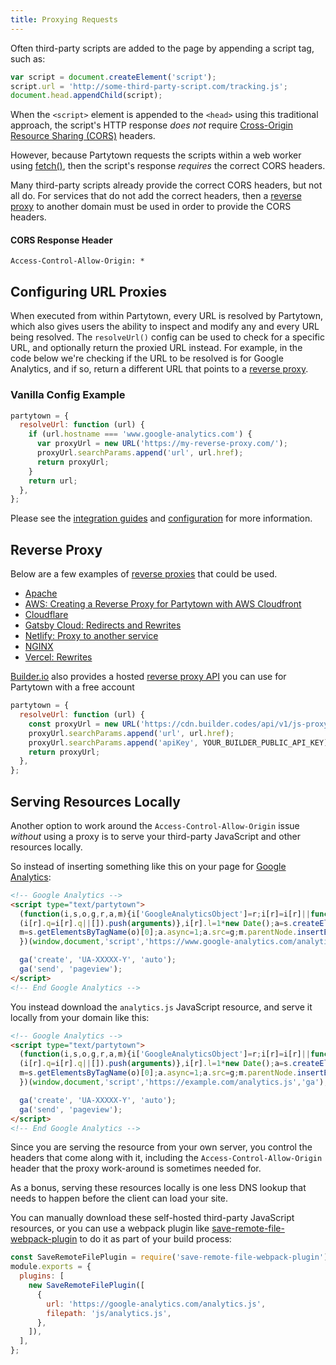 ```yaml
---
title: Proxying Requests
---
```


Often third-party scripts are added to the page by appending a script tag, such as:

```javascript
var script = document.createElement('script');
script.url = 'http://some-third-party-script.com/tracking.js';
document.head.appendChild(script);
```

When the `<script>` element is appended to the `<head>` using this traditional approach, the script's HTTP response _does not_ require [Cross-Origin Resource Sharing (CORS)](https://developer.mozilla.org/en-US/docs/Web/HTTP/CORS) headers.

However, because Partytown requests the scripts within a web worker using [fetch()](https://developer.mozilla.org/en-US/docs/Web/API/Fetch_API), then the script's response _requires_ the correct CORS headers.

Many third-party scripts already provide the correct CORS headers, but not all do. For services that do not add the correct headers, then a [reverse proxy](#reverse-Proxy) to another domain must be used in order to provide the CORS headers.

#### CORS Response Header

```
Access-Control-Allow-Origin: *
```

## Configuring URL Proxies

When executed from within Partytown, every URL is resolved by Partytown, which also gives users the ability to inspect and modify any and every URL being resolved. The `resolveUrl()` config can be used to check for a specific URL, and optionally return the proxied URL instead. For example, in the code below we're checking if the URL to be resolved is for Google Analytics, and if so, return a different URL that points to a [reverse proxy](#reverse-Proxy).

### Vanilla Config Example

```javascript
partytown = {
  resolveUrl: function (url) {
    if (url.hostname === 'www.google-analytics.com') {
      var proxyUrl = new URL('https://my-reverse-proxy.com/');
      proxyUrl.searchParams.append('url', url.href);
      return proxyUrl;
    }
    return url;
  },
};
```

Please see the [integration guides](/integrations) and [configuration](/configuration) for more information.

## Reverse Proxy

Below are a few examples of [reverse proxies](https://en.wikipedia.org/wiki/Reverse_proxy) that could be used.

- [Apache](https://httpd.apache.org/docs/2.4/howto/reverse_proxy.html)
- [AWS: Creating a Reverse Proxy for Partytown with AWS Cloudfront](https://nystudio107.com/blog/creating-a-reverse-proxy-for-partytown-with-aws-cloudfront)
- [Cloudflare](https://www.cloudflare.com/learning/cdn/glossary/reverse-proxy/)
- [Gatsby Cloud: Redirects and Rewrites](https://support.gatsbyjs.com/hc/en-us/articles/1500003051241-Working-with-Redirects)
- [Netlify: Proxy to another service](https://docs.netlify.com/routing/redirects/rewrites-proxies/#proxy-to-another-service)
- [NGINX](https://docs.nginx.com/nginx/admin-guide/web-server/reverse-proxy/)
- [Vercel: Rewrites](https://vercel.com/docs/cli#project-configuration/rewrites)

[Builder.io](https://www.builder.io/) also provides a hosted [reverse proxy API](https://www.builder.io/c/docs/js-proxy-api) you can use for Partytown with a free account

```javascript
partytown = {
  resolveUrl: function (url) {
    const proxyUrl = new URL('https://cdn.builder.codes/api/v1/js-proxy');
    proxyUrl.searchParams.append('url', url.href);
    proxyUrl.searchParams.append('apiKey', YOUR_BUILDER_PUBLIC_API_KEY);  
    return proxyUrl;
  },
};
```

## Serving Resources Locally

Another option to work around the `Access-Control-Allow-Origin` issue _without_ using a proxy is to serve your third-party JavaScript and other resources locally.

So instead of inserting something like this on your page for [Google Analytics](https://developers.google.com/analytics/devguides/collection/analyticsjs):

```html
<!-- Google Analytics -->
<script type="text/partytown">
  (function(i,s,o,g,r,a,m){i['GoogleAnalyticsObject']=r;i[r]=i[r]||function(){
  (i[r].q=i[r].q||[]).push(arguments)},i[r].l=1*new Date();a=s.createElement(o),
  m=s.getElementsByTagName(o)[0];a.async=1;a.src=g;m.parentNode.insertBefore(a,m)
  })(window,document,'script','https://www.google-analytics.com/analytics.js','ga');

  ga('create', 'UA-XXXXX-Y', 'auto');
  ga('send', 'pageview');
</script>
<!-- End Google Analytics -->
```

You instead download the `analytics.js` JavaScript resource, and serve it locally from your domain like this:

```html
<!-- Google Analytics -->
<script type="text/partytown">
  (function(i,s,o,g,r,a,m){i['GoogleAnalyticsObject']=r;i[r]=i[r]||function(){
  (i[r].q=i[r].q||[]).push(arguments)},i[r].l=1*new Date();a=s.createElement(o),
  m=s.getElementsByTagName(o)[0];a.async=1;a.src=g;m.parentNode.insertBefore(a,m)
  })(window,document,'script','https://example.com/analytics.js','ga');

  ga('create', 'UA-XXXXX-Y', 'auto');
  ga('send', 'pageview');
</script>
<!-- End Google Analytics -->
```

Since you are serving the resource from your own server, you control the headers that come along with it, including the `Access-Control-Allow-Origin` header that the proxy work-around is sometimes needed for.

As a bonus, serving these resources locally is one less DNS lookup that needs to happen before the client can load your site.

You can manually download these self-hosted third-party JavaScript resources, or you can use a webpack plugin like [save-remote-file-webpack-plugin](https://www.npmjs.com/package/save-remote-file-webpack-plugin) to do it as part of your build process:

```js
const SaveRemoteFilePlugin = require('save-remote-file-webpack-plugin');
module.exports = {
  plugins: [
    new SaveRemoteFilePlugin([
      {
        url: 'https://google-analytics.com/analytics.js',
        filepath: 'js/analytics.js',
      },
    ]),
  ],
};
```
